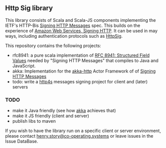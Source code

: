 ## Http Sig library

This library consists of Scala and Scala-JS components implementing the
IETF's HTTP-Bis [Signing HTTP Messages](https://httpwg.org/http-extensions/draft-ietf-httpbis-message-signatures.html)
spec. This builds on the experience of [Amazon Web Services, Signing HTTP](https://docs.aws.amazon.com/general/latest/gr/sigv4_signing.html).
It can be used in may ways, including authentication protocols such as
[HttpSig](https://github.com/solid/authentication-panel/blob/main/proposals/HttpSignature.md).

This repository contains the following projects:

* rfc8941: a pure scala implementation
  of [RFC 8941: Structured Field Values](https://datatracker.ietf.org/doc/html/rfc8941)
  needed by "Signing HTTP Messages" that compiles to Java and JavaScript.
* akka: Implementation for the [akka-http](https://akka.io/) Actor Framework of
  of [Signing HTTP Messages](https://www.ietf.org/archive/id/draft-ietf-httpbis-message-signatures-07.html)
* todo: write a [http4s](https://http4s.org) messages signing project for client and (later) servers

### TODO

* make it Java friendly (see how [akka](https://akka.io/) achieves that)
* make it JS friendly (client and server)
* publish libs to maven

If you wish to have the library run on a specific client or server environment, please
contact [henry.story@co-operating.systems](mailto:henry.story@co-operating.systems) or leave
issues in the Issue DataBase.